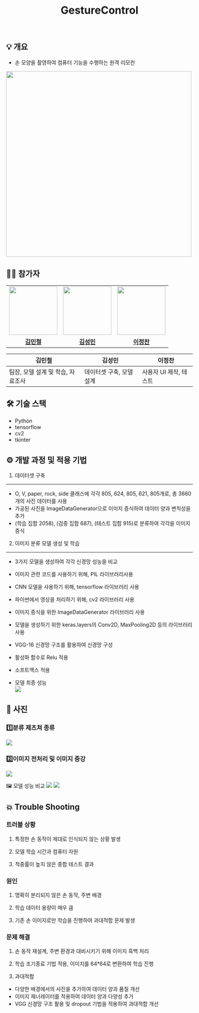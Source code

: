 ﻿<h1 align="center">GestureControl</h1>

<br/>

## 💡 개요

- 손 모양을 촬영하여 컴퓨터 기능을 수행하는 원격 리모컨

<img src="./img/main.png" width="500px;">

## 👨‍👦 참가자

<table>
 <tr>
    <td align="center"><a href="https://github.com/kOsari5948"><img src="https://avatars.githubusercontent.com/u/86839047?v=4" width="130px;" alt=""></a></td>
    <td align="center"><a href="https://github.com/leafeafeaf"><img src="https://avatars.githubusercontent.com/u/70201753?s=400&v=4" width="130px;" alt=""></a></td>
    <td align="center"><a href="https://github.com/xlloew"><img src="https://avatars.githubusercontent.com/u/77535275?v=4" width="130px;" alt=""></a></td>
  </tr>
  <tr>
    <td align="center"><a href="https://github.com/kOsari5948"><b>김민철</b></a></td>
    <td align="center"><a href="https://github.com/leafeafeaf"><b>김성민</b></a></td>
    <td align="center"><a href="https://github.com/xlloew"><b>이정찬</b></a></td>
  </tr>
</table>

| 김민철                            | 김성민                   | 이정찬                 |
| --------------------------------- | ------------------------ | ---------------------- |
| 팀장, 모델 설계 및 학습, 자료조사 | 데이터셋 구축, 모델 설계 | 사용자 UI 제작, 테스트 |

## 🛠️ 기술 스택

- Python
- tensorflow
- cv2
- tkinter

## ⚙️ 개발 과정 및 적용 기법

1. 데이터셋 구축
<hr>

- O, V, paper, rock, side 클래스에 각각 805, 624, 805, 621,
  805개로, 총 3660개의 사진 데이터를 사용
- 가공된 사진을 ImageDataGenerator으로 이미지 증식하여 데이터 양과 변칙성을 추가
- (학습 집합 2058), (검증 집합 687), (테스트 집합 915)로 분류하여 각각을 이미지 증식

2. 이미지 분류 모델 생성 및 학습
<hr>

- 3가지 모델을 생성하여 각각 신경망 성능을 비교
- 이미지 관련 코드를 사용하기 위해, PIL 라이브러리사용
- CNN 모델을 사용하기 위해, tensorflow 라이브러리 사용
- 파이썬에서 영상을 처리하기 위해, cv2 라이브러리 사용
- 이미지 증식을 위한 ImageDataGenerator 라이브러리 사용
- 모델을 생성하기 위한 keras.layers의 Conv2D, MaxPooling2D 등의 라이브러리 사용

- VGG-16 신경망 구조를 활용하여 신경망 구성
- 활성화 함수로 Relu 적용
- 소프트맥스 적용

- 모델 최종 성능
  <br/>
![](img/test.png)

## 📖 사진

<h3>1️⃣분류 제츠쳐 종류</h3>

![](./img/function.png)

<h3>2️⃣이미지 전처리 및 이미지 증강</h3>

![](img/datagenerator.png)

🖼️ 모델 성능 비교
![](img/modelDiff.png)
![](img/lossGraph.png)

## 💥 Trouble Shooting

### 트러블 상황

1. 특정한 손 동작이 제대로 인식되지 않는 상황 발생

2. 모델 학습 시간과 컴퓨터 자원

3. 적중률이 높지 않은 종합 테스트 결과

### 원인

1.  명확히 분리되지 않은 손 동작, 주변 배경

2.  학습 데이터 용량이 매우 큼

3.  기존 손 이미지로만 학습을 진행하여 과대적합 문제 발생

### 문제 해결

1. 손 동작 재설계, 주변 환경과 대비시키기 위해 이미지 흑백 처리

2. 학습 조기종료 기법 적용, 이미지를 64\*64로 변환하여 학습 진행

3. 과대적합

- 다양한 배경에서의 사진을 추가하여 데이터 양과 품질 개선
- 이미지 제너레이터를 적용하여 데이터 양과 다양성 추가
- VGG 신경망 구조 활용 및 dropout 기법을 적용하여 과대적합 개선
